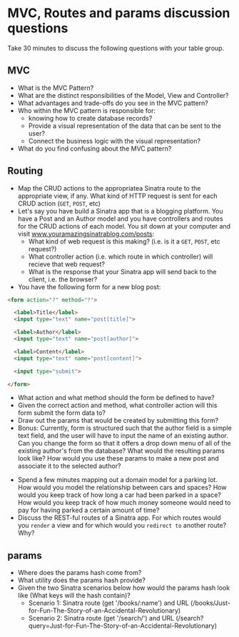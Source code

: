 # MVC, Routes and params discussion questions
Take 30 minutes to discuss the following questions with your table group.

## MVC
* What is the MVC Pattern?
* What are the distinct responsibilities of the Model, View and Controller?
* What advantages and trade-offs do you see in the MVC pattern?
* Who within the MVC pattern is responsible for:
  - knowing how to create database records?
  - Provide a visual representation of the data that can be sent to the user?
  - Connect the business logic with the visual representation?
* What do you find confusing about the MVC pattern?

## Routing
* Map the CRUD actions to the appropriatea Sinatra route to the appropriate view, if any. What kind of HTTP request is sent for each CRUD action (`GET`, `POST`, etc)
* Let's say you have build a Sinatra app that is a blogging platform. You have a Post and an Author model and you have controllers and routes for the CRUD actions of each model. You sit down at your computer and visit www.youramazingsinatrablog.com/posts:
  - What kind of web request is this making? (i.e. is it a `GET`, `POST`, etc request?)
  - What controller action (i.e. which route in which controller) will recieve that web request?
  - What is the response that your Sinatra app will send back to the client, i.e. the browser?
* You have the following form for a new blog post:

```html
<form action="?" method="?">

  <label>Title</label>
  <input type="text" name="post[title]">

  <label>Author</label>
  <input type="text" name="post[author]">

  <label>Content</label>
  <input type="text" name="post[content]">

  <input type="submit">

</form>
```

  - What action and what method should the form be defined to have?
  - Given the correct action and method, what controller action will this form submit the form data to?
  - Draw out the params that would be created by submitting this form?
  - Bonus: Currently, form is structured such that the author field is a simple text field, and the user will have to input the name of an existing author. Can you change the form so that it offers a drop down menu of all of the existing author's from the database? What would the resulting params look like? How would you use these params to make a new post and associate it to the selected author?
* Spend a few minutes mapping out a domain model for a parking lot. How would you model the relationship between cars and spaces? How would you keep track of how long a car had been parked in a space? How would you keep track of how much money someone would need to pay for having parked a certain amount of time?
* Discuss the REST-ful routes of a Sinatra app. For which routes would you `render` a view and for which would you `redirect to` another route? Why?

## params
* Where does the params hash come from?
* What utility does the params hash provide?
* Given the two Sinatra scenarios below how would the params hash look like (What keys will the hash contain)?
  - Scenario 1: Sinatra route (get '/books/:name') and URL (/books/Just-for-Fun-The-Story-of-an-Accidental-Revolutionary)
  - Scenario 2: Sinatra route (get '/search/') and URL (/search?query=Just-for-Fun-The-Story-of-an-Accidental-Revolutionary)
